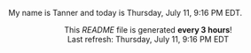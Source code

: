 My name is Tanner and today is Thursday, July 11, 9:16 PM EDT.

<p align="center">This <i>README</i> file is generated <b>every 3 hours</b>!</br>Last refresh: Thursday, July 11, 9:16 PM EDT<br /></p>
